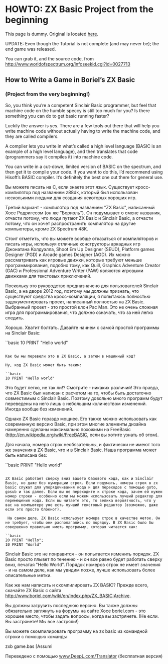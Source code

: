 
# HOWTO: ZX Basic Project from the beginning

This page is dummy. Original is located <a href="https://docs.google.com/document/pub?id=1vUneCCC18oXLglzoRcJdrMDUSh7vaO_tGDjzjOc8IhU">here</a>.

UPDATE: Even though the Tutorial is not complete (and may never be); the end game was released.

You can grab it, and the source code, from http://www.worldofspectrum.org/infoseekid.cgi?id=0027713

## How to Write a Game in Boriel’s ZX Basic

### (Project from the very beginning!)

So, you think you’re a competent Sinclair Basic programmer, but feel that machine code on the humble speccy is still too much for you? Is there something you can do to get basic running faster?

Luckily the answer is yes. There are a few tools out there that will help you write machine code without actually having to write the machine code, and they are called compilers.

A compiler lets you write in what’s called a high level language (BASIC is an example of a high level language), and then translates that code (programmers say it compiles it) into machine code.

You can write in a cut-down, limited version of BASIC on the spectrum, and then get it to compile your code. If you want to do this, I’d recommend using Hisoft’s BASIC compiler. It’s definitely the best one out there for general use.

Вы можете писать на C, если знаете этот язык. Существует кросс-компилятор под названием z88dk, который был использован несколькими людьми для создания некоторых хороших игр.

Третий вариант - компилятор под названием "ZX Basic", написанный Хосе Родригесом (он же "Бориэль"). Он подумывает о смене названия, отчасти потому, что люди путают ZX Basic и Sinclair Basic, а отчасти потому, что он хочет распространить компилятор на другие компьютеры, кроме ZX Spectrum 48K.

Стоит отметить, что вы можете вообще отказаться от компиляторов и писать игры, используя отличные конструкторы аркадных игр Джонатана Колдуэлла, Shoot Em Up Designer (SEUD), Platform games Designer (PGD) и Arcade games Designer (AGD). Их можно рассматривать как игровые движки, которые требуют меньше программирования, подобно тому, как Quill, Graphics Adventure Creator (GAC) и Professional Adventure Writer (PAW) являются игровыми движками для текстовых приключений.

Поскольку это руководство предназначено для пользователей Sinclair Basic, а на дворе 2012 год, поэтому мы должны признать, что существуют средства кросс-компиляции, я попытаюсь полностью задокументировать проект, написанный полностью на ZX Basic. Выбранный проект - это простой клон Pac Man. Это не очень сложная игра для программирования, что должно означать, что за ней легко следить.

Хорошо. Хватит болтать. Давайте начнем с самой простой программы на Sinclair Basic:

``basic
10 PRINT "Hello world"
```

Как бы мы перевели это в ZX Basic, а затем в машинный код?

Ну, код ZX Basic может быть таким:

``basic
10 PRINT "Hello world"
```

Это будет легко, не так ли!? Смотрите - никаких различий! Это правда, что ZX Basic был написан с расчетом на то, чтобы быть достаточно совместимым с Sinclair Basic. Поэтому довольно много программ будут переведены на него лишь с небольшим количеством изменений. Иногда вообще без изменений.

Однако ZX Basic гораздо мощнее. Его также можно использовать как современную версию Basic, при этом многие элементы дизайна намеренно сделаны максимально похожими на FreeBasic (http://en.wikipedia.org/wiki/FreeBASIC, если вы хотите узнать об этом).

Для начала, номера строк необязательны, и фактически не имеют того же значения в ZX Basic, что и в Sinclair Basic. Наша программа может быть написана без:

``basic
PRINT "Hello world"
```

ZX Basic работает сверху вниз вашего базового кода, как и Sinclair Basic, но даже без нумерации строк. Если подумать, номера строк в zx basic служат для упорядочивания кода и для переходов с помощью goto, gosub и так далее. Если вы не переходите к строке кода, зачем ей нужен номер строки - особенно если мы можем использовать лучший редактор для перемещения кода. Если вы читаете это, то велика вероятность, что у вас на компьютере уже есть лучший текстовый редактор (возможно, даже если это просто блокнот).

 На самом деле, ZX Basic использует номера строк в качестве меток. Он не требует, чтобы они располагались по порядку. В ZX Basic было бы совершенно правильно иметь программу, которая читается как:

``basic
20 PRINT "Hello";
10 PRINT "World"
```

Sinclair Basic это не понравится - он попытается изменить порядок. ZX Basic просто плывет по течению - и он все равно будет работать сверху вниз, печатая "Hello World". Порядок номеров строк не имеет значения - и на самом деле, как мы увидим позже, лучше использовать более описательные метки.

Как же нам написать и скомпилировать ZX BASIC? Прежде всего, скачайте ZX Basic с сайта http://www.boriel.com/wiki/en/index.php/ZX_BASIC:Archive.

Вы должны загрузить последнюю версию. Вы также должны обязательно заглянуть на форумы на сайте Хосе boriel.com - это хорошее место, чтобы задать вопросы, когда вы застрянете. (Не если. Вы застрянете! Мы все застряли!)

Вы можете скомпилировать программу на zx basic из командной строки с помощью команды

zxb game.bas [Assumi

Переведено с помощью www.DeepL.com/Translator (бесплатная версия)
